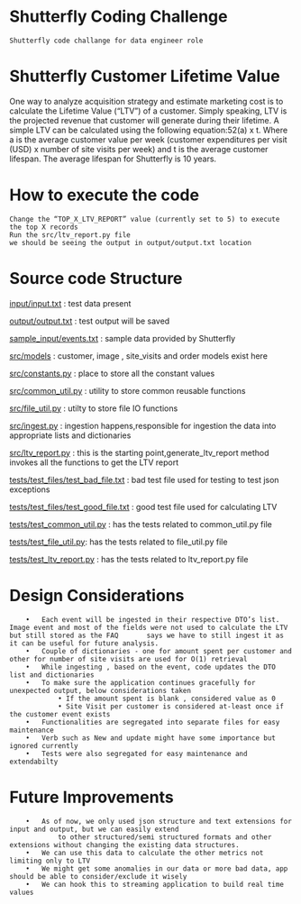 # Shutterfly Coding Challenge
	Shutterfly code challange for data engineer role
	
# Shutterfly Customer Lifetime Value
One way to analyze acquisition strategy and estimate marketing cost is to calculate the Lifetime Value (“LTV”) of a customer. Simply speaking, LTV is the projected revenue that customer will generate during their lifetime.
A simple LTV can be calculated using the following equation:52(a) x t. Where a is the average customer value per week (customer expenditures per visit (USD) x number of site visits per week) and t is the average customer lifespan. The average lifespan for Shutterfly is 10 years.

# How to execute the code
	Change the “TOP_X_LTV_REPORT” value (currently set to 5) to execute the top X records
	Run the src/ltv_report.py file
	we should be seeing the output in output/output.txt location

	
# Source code Structure
[input/input.txt](https://github.com/ravikirandiwakarla/Shutterfly_Code_Challenge/blob/master/input/input.txt) : test data present

[output/output.txt](https://github.com/ravikirandiwakarla/Shutterfly_Code_Challenge/tree/master/output) : test output will be saved

[sample_input/events.txt](https://github.com/ravikirandiwakarla/Shutterfly_Code_Challenge/blob/master/sample_input/events.txt) : sample data provided by Shutterfly

[src/models](https://github.com/ravikirandiwakarla/Shutterfly_Code_Challenge/blob/master/src/models.py ) : customer, image , site_visits and order models exist here

[src/constants.py](https://github.com/ravikirandiwakarla/Shutterfly_Code_Challenge/blob/master/src/constants.py) : place to store all the constant values

[src/common_util.py](https://github.com/ravikirandiwakarla/Shutterfly_Code_Challenge/blob/master/src/common_util.py) : utility to store common reusable functions

[src/file_util.py](https://github.com/ravikirandiwakarla/Shutterfly_Code_Challenge/blob/master/src/file_util.py) :  utilty to store file IO functions

[src/ingest.py](https://github.com/ravikirandiwakarla/Shutterfly_Code_Challenge/blob/master/src/ingest.py) : ingestion happens,responsible for ingestion the data into appropriate lists and dictionaries

[src/ltv_report.py](https://github.com/ravikirandiwakarla/Shutterfly_Code_Challenge/blob/master/src/ltv_report.py) : this is the starting point,generate_ltv_report method invokes all the functions to get the LTV report

[tests/test_files/test_bad_file.txt](https://github.com/ravikirandiwakarla/Shutterfly_Code_Challenge/blob/master/tests/test_files/test_bad_file.txt) : bad test file used for testing to test json exceptions

[tests/test_files/test_good_file.txt](https://github.com/ravikirandiwakarla/Shutterfly_Code_Challenge/blob/master/tests/test_files/test_good_file.txt) : good test file used for calculating LTV

[tests/test_common_util.py](https://github.com/ravikirandiwakarla/Shutterfly_Code_Challenge/blob/master/tests/test_common_util.py) : has the tests related to common_util.py file

[tests/test_file_util.py](https://github.com/ravikirandiwakarla/Shutterfly_Code_Challenge/blob/master/tests/test_file_util.py): has the tests related to file_util.py file

[tests/test_ltv_report.py](https://github.com/ravikirandiwakarla/Shutterfly_Code_Challenge/blob/master/tests/test_ltv_report.py) : has the tests related to ltv_report.py file

# Design Considerations
		•	Each event will be ingested in their respective DTO’s list. Image event and most of the fields were not used to calculate the LTV but still stored as the FAQ 	    says we have to still ingest it as it can be useful for future analysis.
		•	Couple of dictionaries - one for amount spent per customer and other for number of site visits are used for O(1) retrieval
		•	While ingesting , based on the event, code updates the DTO list and dictionaries
		•	To make sure the application continues gracefully for unexpected output, below considerations taken
				• If the amount spent is blank , considered value as 0
				• Site Visit per customer is considered at-least once if the customer event exists
		•	Functionalities are segregated into separate files for easy maintenance
		•	Verb such as New and update might have some importance but ignored currently
		•	Tests were also segregated for easy maintenance and extendabilty

# Future Improvements
 		•	As of now, we only used json structure and text extensions for input and output, but we can easily extend 
		        to other structured/semi structured formats and other extensions without changing the existing data structures.
 		•	We can use this data to calculate the other metrics not limiting only to LTV
		•	We might get some anomalies in our data or more bad data, app should be able to consider/exclude it wisely
		•	We can hook this to streaming application to build real time values
		 
         








